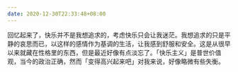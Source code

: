 ```yaml
---
date: 2020-12-30T22:33:48+08:00
---
```

回忆起来了，快乐并不是我想追求的，考虑快乐只会让我迷茫。我想追求的只是平静的哀思而已，以这样的感情作为基调的生活，让我感到舒服和安全。这是从很早以来就藏在性格里的东西，但是最近好像有点淡忘了。「快乐主义」是普世价值观，当今的政治正确，然而「变得高兴起来吧」对我来说，好像略微有些失衡。